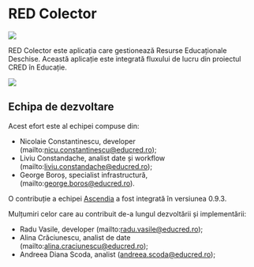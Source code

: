 # RED Colector

![](public/img/rED-logo192.png)

RED Colector este aplicația care gestionează Resurse Educaționale Deschise. Această aplicație este integrată fluxului de lucru din proiectul CRED în Educație.

![](public/img/CREDlogo.jpg)

## Echipa de dezvoltare

Acest efort este al echipei compuse din:

- Nicolaie Constantinescu, developer (mailto:nicu.constantinescu@educred.ro);
- Liviu Constandache, analist date și workflow (mailto:liviu.constandache@educred.ro);
- George Boroș, specialist infrastructură, (mailto:george.boros@educred.ro).

O contribuție a echipei [Ascendia](https://www.ascendia.ro/) a fost integrată în versiunea 0.9.3.

Mulțumiri celor care au contribuit de-a lungul dezvoltării și implementării:

- Radu Vasile, developer (mailto:radu.vasile@educred.ro);
- Alina Crăciunescu, analist de date (mailto:alina.craciunescu@educred.ro);
- Andreea Diana Scoda, analist (andreea.scoda@educred.ro);
